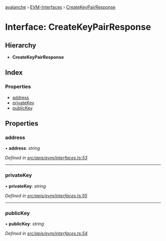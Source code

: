 [avalanche](../README.md) › [EVM-Interfaces](../modules/evm_interfaces.md) › [CreateKeyPairResponse](evm_interfaces.createkeypairresponse.md)

# Interface: CreateKeyPairResponse

## Hierarchy

* **CreateKeyPairResponse**

## Index

### Properties

* [address](evm_interfaces.createkeypairresponse.md#address)
* [privateKey](evm_interfaces.createkeypairresponse.md#privatekey)
* [publicKey](evm_interfaces.createkeypairresponse.md#publickey)

## Properties

###  address

• **address**: *string*

*Defined in [src/apis/evm/interfaces.ts:53](https://github.com/ava-labs/avalanchejs/blob/4e59193/src/apis/evm/interfaces.ts#L53)*

___

###  privateKey

• **privateKey**: *string*

*Defined in [src/apis/evm/interfaces.ts:55](https://github.com/ava-labs/avalanchejs/blob/4e59193/src/apis/evm/interfaces.ts#L55)*

___

###  publicKey

• **publicKey**: *string*

*Defined in [src/apis/evm/interfaces.ts:54](https://github.com/ava-labs/avalanchejs/blob/4e59193/src/apis/evm/interfaces.ts#L54)*
